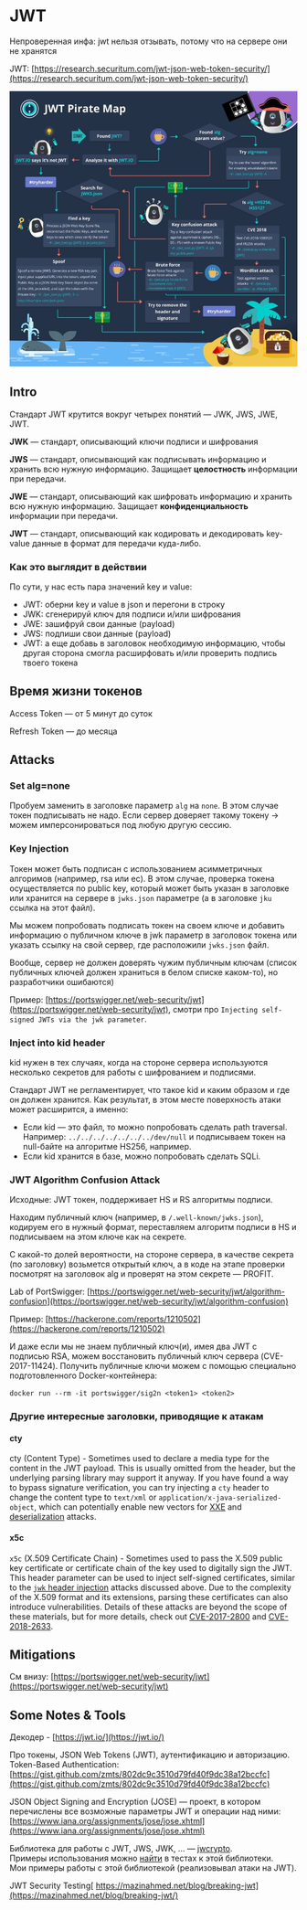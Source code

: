 # JWT

Непроверенная инфа: jwt нельзя отзывать, потому что на сервере они не хранятся

JWT: [https://research.securitum.com/jwt-json-web-token-security/](https://research.securitum.com/jwt-json-web-token-security/)

![](<../../../.gitbook/assets/изображение (15).png>)

## Intro

Стандарт JWT крутится вокруг четырех понятий — JWK, JWS, JWE, JWT.

**JWK** — стандарт, описывающий ключи подписи и шифрования

**JWS** — стандарт, описывающий как подписывать информацию и хранить всю нужную информацию. Защищает **целостность** информации при передачи.

**JWE** — стандарт, описывающий как шифровать информацию и хранить всю нужную информацию. Защищает **конфиденциальность** информации при передачи.

**JWT** — стандарт, описывающий как кодировать и декодировать key-value данные в формат для передачи куда-либо.

### Как это выглядит в действии

По сути, у нас есть пара значений key и value:

* JWT: оберни key и value в json и перегони в строку
* JWK: сгенерируй ключ для подписи и/или шифрования
* JWE: зашифруй свои данные (payload)
* JWS: подпиши свои данные (payload)
* JWT: а еще добавь в заголовок необходимую информацию, чтобы другая сторона смогла расширфовать и/или проверить подпись твоего токена

## Время жизни токенов

Access Token — от 5 минут до суток

Refresh Token — до месяца

## Attacks

### Set alg=none

Пробуем заменить в заголовке параметр `alg` на `none`. В этом случае токен подписывать не надо. Если сервер доверяет такому токену -> можем имперсонироваться под любую другую сессию.

### Key Injection

Токен может быть подписан с использованием асимметричных алгоримов (например, rsa или ec). В этом случае, проверка токена осуществляется по public key, который может быть указан в заголовке или хранится на сервере в `jwks.json` параметре (а в заголовке `jku` ссылка на этот файл).&#x20;

Мы можем попробовать подписать токен на своем ключе и добавить информацию о публичном ключе в jwk параметр в заголовок токена или указать ссылку на свой сервер, где расположили `jwks.json` файл.

Вообще, сервер не должен доверять чужим публичным ключам (список публичных ключей должен храниться в белом списке каком-то), но разработчики ошибаются)

Пример: [https://portswigger.net/web-security/jwt](https://portswigger.net/web-security/jwt), смотри про `Injecting self-signed JWTs via the jwk parameter`.

### Inject into kid header

kid нужен в тех случаях, когда на стороне сервера используются несколько секретов для работы с шифрованием и подписями.

Стандарт JWT не регламентирует, что такое kid и каким образом и где он должен хранится. Как результат, в этом месте поверхность атаки может расширится, а именно:

* Если kid — это файл, то можно попробовать сделать path traversal. Например: `../../../../../../../dev/null` и подписываем токен на null-байте на алгоритме HS256, например.
* Если kid хранится в базе, можно попробовать сделать SQLi.

### JWT Algorithm Confusion Attack

Исходные: JWT токен, поддерживает HS и RS алгоритмы подписи.

Находим публичный ключ (например, в `/.well-known/jwks.json`), кодируем его в нужный формат, переставляем алгоритм подписи в HS и подписываем на этом ключе как на секрете.&#x20;

С какой-то долей вероятности, на стороне сервера, в качестве секрета (по заголовку) возьмется открытый ключ, а в коде на этапе проверки посмотрят на заголовок alg и проверят на этом секрете — PROFIT.

Lab of PortSwigger: [https://portswigger.net/web-security/jwt/algorithm-confusion](https://portswigger.net/web-security/jwt/algorithm-confusion)

Пример: [https://hackerone.com/reports/1210502](https://hackerone.com/reports/1210502)

И даже если мы не знаем публичный ключ(и), имея два JWT с подписью RSA, можем восстановить публичный ключ сервера (CVE-2017-11424). Получить публичные ключи можем с помощью специально подготовленного Docker-контейнера:

```
docker run --rm -it portswigger/sig2n <token1> <token2>
```

### Другие интересные заголовки, приводящие к атакам

#### cty

cty (Content Type) - Sometimes used to declare a media type for the content in the JWT payload. This is usually omitted from the header, but the underlying parsing library may support it anyway. If you have found a way to bypass signature verification, you can try injecting a `cty` header to change the content type to `text/xml` or `application/x-java-serialized-object`, which can potentially enable new vectors for [XXE](https://portswigger.net/web-security/xxe) and [deserialization](https://portswigger.net/web-security/deserialization) attacks.

#### x5c

`x5c` (X.509 Certificate Chain) - Sometimes used to pass the X.509 public key certificate or certificate chain of the key used to digitally sign the JWT. This header parameter can be used to inject self-signed certificates, similar to the [`jwk` header injection](https://portswigger.net/web-security/jwt#injecting-self-signed-jwts-via-the-jwk-parameter) attacks discussed above. Due to the complexity of the X.509 format and its extensions, parsing these certificates can also introduce vulnerabilities. Details of these attacks are beyond the scope of these materials, but for more details, check out [CVE-2017-2800](https://talosintelligence.com/vulnerability\_reports/TALOS-2017-0293) and [CVE-2018-2633](https://mbechler.github.io/2018/01/20/Java-CVE-2018-2633).

## Mitigations

См внизу: [https://portswigger.net/web-security/jwt](https://portswigger.net/web-security/jwt)

## Some Notes & Tools

Декодер - [https://jwt.io/](https://jwt.io/)

Про токены, JSON Web Tokens (JWT), аутентификацию и авторизацию. Token-Based Authentication: [https://gist.github.com/zmts/802dc9c3510d79fd40f9dc38a12bccfc](https://gist.github.com/zmts/802dc9c3510d79fd40f9dc38a12bccfc)

JSON Object Signing and Encryption (JOSE) — проект, в котором перечислены все возможные параметры JWT и операции над ними: [https://www.iana.org/assignments/jose/jose.xhtml](https://www.iana.org/assignments/jose/jose.xhtml)

Библиотека для работы с JWT, JWS, JWK, ... — [jwcrypto](https://jwcrypto.readthedocs.io/en/latest/).\
Примеры использования можно [найти](https://github.com/latchset/jwcrypto/issues/14) в тестах к этой библиотеки.\
Мои примеры работы с этой библиотекой (реализовывал атаки на JWT).

JWT Security Testing[ https://mazinahmed.net/blog/breaking-jwt](https://mazinahmed.net/blog/breaking-jwt/)
